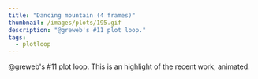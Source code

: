 ```yaml
---
title: "Dancing mountain (4 frames)"
thumbnail: /images/plots/195.gif
description: "@greweb's #11 plot loop."
tags:
  - plotloop
---
```


@greweb's #11 plot loop. This is an highlight of the recent work, animated.
